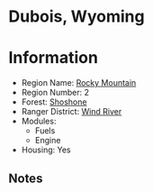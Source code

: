 
Dubois, Wyoming
===============
  
# Information  
* Region Name: [Rocky Mountain]()  
* Region Number: 2  
* Forest: [Shoshone](http://www.fs.usda.gov/shoshone)  
* Ranger District: [Wind River]()  
* Modules:  
  - Fuels  
  - Engine  
* Housing: Yes  
  
## Notes

